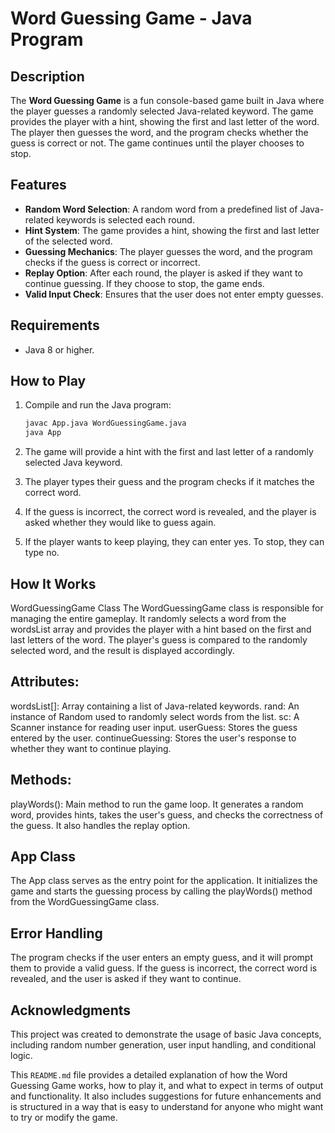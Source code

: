 # Word Guessing Game - Java Program

## Description

The **Word Guessing Game** is a fun console-based game built in Java where the player guesses a randomly selected Java-related keyword. The game provides the player with a hint, showing the first and last letter of the word. The player then guesses the word, and the program checks whether the guess is correct or not. The game continues until the player chooses to stop.

## Features

- **Random Word Selection**: A random word from a predefined list of Java-related keywords is selected each round.
- **Hint System**: The game provides a hint, showing the first and last letter of the selected word.
- **Guessing Mechanics**: The player guesses the word, and the program checks if the guess is correct or incorrect.
- **Replay Option**: After each round, the player is asked if they want to continue guessing. If they choose to stop, the game ends.
- **Valid Input Check**: Ensures that the user does not enter empty guesses.

## Requirements

- Java 8 or higher.
  
## How to Play

1. Compile and run the Java program:
   ```bash
   javac App.java WordGuessingGame.java
   java App
2. The game will provide a hint with the first and last letter of a randomly selected Java keyword.

3. The player types their guess and the program checks if it matches the correct word.

4. If the guess is incorrect, the correct word is revealed, and the player is asked whether they would like to guess again.

5. If the player wants to keep playing, they can enter yes. To stop, they can type no.



## How It Works
WordGuessingGame Class
The WordGuessingGame class is responsible for managing the entire gameplay. It randomly selects a word from the wordsList array and provides the player with a hint based on the first and last letters of the word. The player's guess is compared to the randomly selected word, and the result is displayed accordingly.

## Attributes:

wordsList[]: Array containing a list of Java-related keywords.
rand: An instance of Random used to randomly select words from the list.
sc: A Scanner instance for reading user input.
userGuess: Stores the guess entered by the user.
continueGuessing: Stores the user's response to whether they want to continue playing.
## Methods:

playWords(): Main method to run the game loop. It generates a random word, provides hints, takes the user's guess, and checks the correctness of the guess. It also handles the replay option.

## App Class
The App class serves as the entry point for the application. It initializes the game and starts the guessing process by calling the playWords() method from the WordGuessingGame class.

## Error Handling
The program checks if the user enters an empty guess, and it will prompt them to provide a valid guess.
If the guess is incorrect, the correct word is revealed, and the user is asked if they want to continue.

## Acknowledgments
This project was created to demonstrate the usage of basic Java concepts, including random number generation, user input handling, and conditional logic.

This `README.md` file provides a detailed explanation of how the Word Guessing Game works, how to play it, and what to expect in terms of output and functionality. It also includes suggestions for future enhancements and is structured in a way that is easy to understand for anyone who might want to try or modify the game.

